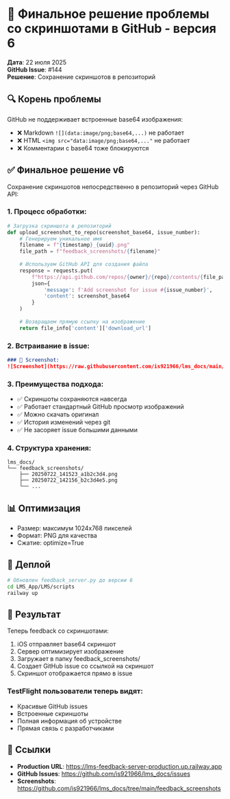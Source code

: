# 🎯 Финальное решение проблемы со скриншотами в GitHub - версия 6

**Дата**: 22 июля 2025  
**GitHub Issue**: #144  
**Решение**: Сохранение скриншотов в репозиторий

## 🔍 Корень проблемы

GitHub не поддерживает встроенные base64 изображения:
- ❌ Markdown `![](data:image/png;base64,...)` не работает
- ❌ HTML `<img src="data:image/png;base64,..."` не работает  
- ❌ Комментарии с base64 тоже блокируются

## ✅ Финальное решение v6

Сохранение скриншотов непосредственно в репозиторий через GitHub API:

### 1. Процесс обработки:
```python
# Загрузка скриншота в репозиторий
def upload_screenshot_to_repo(screenshot_base64, issue_number):
    # Генерируем уникальное имя
    filename = f"{timestamp}_{uuid}.png"
    file_path = f"feedback_screenshots/{filename}"
    
    # Используем GitHub API для создания файла
    response = requests.put(
        f"https://api.github.com/repos/{owner}/{repo}/contents/{file_path}",
        json={
            'message': f'Add screenshot for issue #{issue_number}',
            'content': screenshot_base64
        }
    )
    
    # Возвращаем прямую ссылку на изображение
    return file_info['content']['download_url']
```

### 2. Встраивание в issue:
```markdown
### 📸 Screenshot:
![Screenshot](https://raw.githubusercontent.com/is921966/lms_docs/main/feedback_screenshots/20250722_141523_a1b2c3d4.png)
```

### 3. Преимущества подхода:
- ✅ Скриншоты сохраняются навсегда
- ✅ Работает стандартный GitHub просмотр изображений
- ✅ Можно скачать оригинал
- ✅ История изменений через git
- ✅ Не засоряет issue большими данными

### 4. Структура хранения:
```
lms_docs/
└── feedback_screenshots/
    ├── 20250722_141523_a1b2c3d4.png
    ├── 20250722_142156_b2c3d4e5.png
    └── ...
```

## 📊 Оптимизация

- Размер: максимум 1024x768 пикселей
- Формат: PNG для качества
- Сжатие: optimize=True

## 🚀 Деплой

```bash
# Обновлен feedback_server.py до версии 6
cd LMS_App/LMS/scripts
railway up
```

## 📱 Результат

Теперь feedback со скриншотами:
1. iOS отправляет base64 скриншот
2. Сервер оптимизирует изображение
3. Загружает в папку feedback_screenshots/
4. Создает GitHub issue со ссылкой на скриншот
5. Скриншот отображается прямо в issue

### TestFlight пользователи теперь видят:
- Красивые GitHub issues
- Встроенные скриншоты
- Полная информация об устройстве
- Прямая связь с разработчиками

## 🔗 Ссылки

- **Production URL**: https://lms-feedback-server-production.up.railway.app
- **GitHub Issues**: https://github.com/is921966/lms_docs/issues
- **Screenshots**: https://github.com/is921966/lms_docs/tree/main/feedback_screenshots 